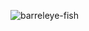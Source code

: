 
![barreleye-fish](https://github.com/k930503/k930503/assets/48827393/ac6f2ace-1169-4fe8-939b-3a03f862c049)
